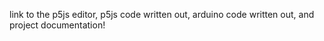 link to the p5js editor, p5js code written out, arduino code written out, and project documentation!
